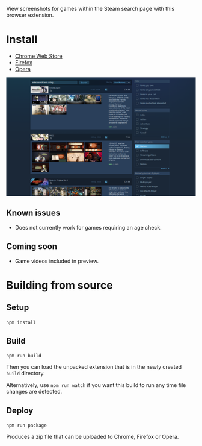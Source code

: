 View screenshots for games within the Steam search page with this browser extension.

# Install

- [Chrome Web Store](https://chrome.google.com/webstore/detail/search-preview-for-steam/nlhhngcbflcbkhnljkcmagnfkeinngnh)
- [Firefox](https://addons.mozilla.org/en-GB/firefox/addon/search-preview-steam/)
- [Opera](https://addons.opera.com/en-gb/extensions/details/search-preview-for-steam/?display=en)

![screenshot](/examples/screenshot.png?raw=true)

## Known issues

- Does not currently work for games requiring an age check.


## Coming soon

- Game videos included in preview.


# Building from source

## Setup

`npm install`

## Build

`npm run build`

Then you can load the unpacked extension that is in the newly created `build` directory.

Alternatively, use `npm run watch` if you want this build to run any time file changes are detected.

## Deploy

`npm run package`

Produces a zip file that can be uploaded to Chrome, Firefox or Opera.
